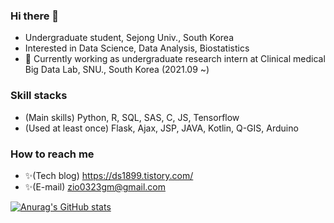### Hi there 👋
- Undergraduate student, Sejong Univ., South Korea     
- Interested in Data Science, Data Analysis, Biostatistics    
- 🔭 Currently working as undergraduate research intern at Clinical medical Big Data Lab, SNU., South Korea (2021.09 ~)      

### Skill stacks
- (Main skills) Python, R, SQL, SAS, C, JS, Tensorflow 
- (Used at least once) Flask, Ajax, JSP, JAVA, Kotlin, Q-GIS, Arduino

### How to reach me    
- ✨(Tech blog) https://ds1899.tistory.com/
- ✨(E-mail) <zio0323gm@gmail.com>

<!--
**ZIO-KIM/ZIO-KIM** is a ✨ _special_ ✨ repository because its `README.md` (this file) appears on your GitHub profile.

Here are some ideas to get you started:

- 🔭 I’m currently working on ...
- 🌱 I’m currently learning ...
- 👯 I’m looking to collaborate on ...
- 🤔 I’m looking for help with ...
- 💬 Ask me about ...
- 📫 How to reach me: ...
- 😄 Pronouns: ...
- ⚡ Fun fact: ...
-->


[![Anurag's GitHub stats](https://github-readme-stats.vercel.app/api?username=ZIO-KIM&theme=radical)](https://github.com/anuraghazra/github-readme-stats)
